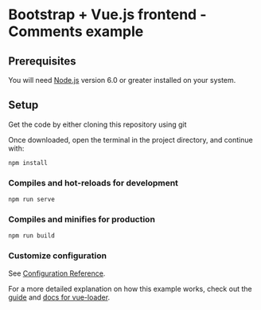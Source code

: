 Bootstrap + Vue.js frontend - Comments example
=== 

## Prerequisites
You will need [Node.js](https://nodejs.org) version 6.0 or greater installed on your system.

## Setup

Get the code by either cloning this repository using git

Once downloaded, open the terminal in the project directory, and continue with:

```
npm install
```

### Compiles and hot-reloads for development
```
npm run serve
```

### Compiles and minifies for production
```
npm run build
```


### Customize configuration
See [Configuration Reference](https://cli.vuejs.org/config/).

For a more detailed explanation on how this example works, check out the [guide](http://vuejs-templates.github.io/webpack/) and [docs for vue-loader](http://vuejs.github.io/vue-loader).